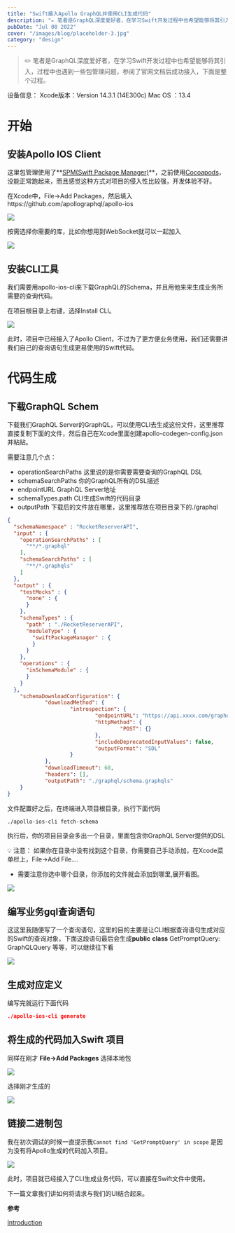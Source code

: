 ```yaml
---
title: "Swift接入Apollo GraphQL并使用CLI生成代码"
description: "✏️ 笔者是GraphQL深度爱好者，在学习Swift开发过程中也希望能够将其引入，过程中也遇到一些包管理问题，参阅了官网文档后成功接入，下面是整个过程。"
pubDate: "Jul 08 2022"
cover: "/images/blog/placeholder-3.jpg"
category: "design"
---
```


> ✏️ 笔者是GraphQL深度爱好者，在学习Swift开发过程中也希望能够将其引入，过程中也遇到一些包管理问题，参阅了官网文档后成功接入，下面是整个过程。

设备信息：
Xcode版本：Version 14.3.1 (14E300c)
Mac OS ：13.4

# 开始

## 安装Apollo IOS Client

这里包管理使用了**[SPM(Swift Package Manager)](https://www.swift.org/package-manager/)**，之前使用[Cocoapods](https://cocoapods.org/)，没能正常跑起来，而且感觉这种方式对项目的侵入性比较强，开发体验不好。

在Xcode中，File→Add Packages，然后填入https://github.com/apollographql/apollo-ios

![](https://x.abfree.com/assets/59e125ef-1020-4ae0-ba9d-fa78e40607ef)

按需选择你需要的库，比如你想用到WebSocket就可以一起加入

![](https://x.abfree.com/assets/a634ae46-cdf6-44c1-b93b-657ec69d14aa)

## 安装CLI工具

我们需要用apollo-ios-cli来下载GraphQL的Schema，并且用他来来生成业务所需要的查询代码。

在项目根目录上右键，选择Install CLI。

![](https://x.abfree.com/assets/838ba8b2-0b6c-41e5-98b7-0a82dd77bbf5)

此时，项目中已经接入了Apollo Client，不过为了更方便业务使用，我们还需要讲我们自己的查询语句生成更易使用的Swift代码。

# 代码生成

## 下载GraphQL Schem

下载我们GraphQL Server的GraphQL，可以使用CLI去生成这份文件，这里推荐直接复制下面的文件，然后自己在Xcode里面创建apollo-codegen-config.json并粘贴。

需要注意几个点：

- operationSearchPaths 这里说的是你需要需要查询的GraphQL DSL
- schemaSearchPaths 你的GraphQL所有的DSL描述
- endpointURL GraphQL Server地址
- schemaTypes.path CLI生成Swift的代码目录
- outputPath 下载后的文件放在哪里，这里推荐放在项目目录下的./graphql

```json
{
  "schemaNamespace" : "RocketReserverAPI",
  "input" : {
    "operationSearchPaths" : [
      "**/*.graphql"
    ],
    "schemaSearchPaths" : [
      "**/*.graphqls"
    ]
  },
  "output" : {
    "testMocks" : {
      "none" : {
      }
    },
    "schemaTypes" : {
      "path" : "./RocketReserverAPI",
      "moduleType" : {
        "swiftPackageManager" : {
        }
      }
    },
    "operations" : {
      "inSchemaModule" : {
      }
    }
  },
	"schemaDownloadConfiguration": {
			"downloadMethod": {
					"introspection": {
							"endpointURL": "https://api.xxxx.com/graphql",
							"httpMethod": {
									"POST": {}
							},
							"includeDeprecatedInputValues": false,
							"outputFormat": "SDL"
					}
			},
			"downloadTimeout": 60,
			"headers": [],
			"outputPath": "./graphql/schema.graphqls"
	}
}
```

文件配置好之后，在终端进入项目根目录，执行下面代码

```bash
./apollo-ios-cli fetch-schema
```

执行后，你的项目目录会多出一个目录，里面包含你GraphQL Server提供的DSL

<aside>
💡 注意：
如果你在目录中没有找到这个目录，你需要自己手动添加，在Xcode菜单栏上，File→Add File….

- 需要注意你选中哪个目录，你添加的文件就会添加到哪里,展开看图。

![](https://x.abfree.com/assets/78a7a484-ea75-4663-9703-a6860a09062b)

</aside>

## 编写业务gql查询语句

这这里我随便写了一个查询语句，这里的目的主要是让CLI根据查询语句生成对应的Swift的查询对象，下面这段语句最后会生成**public** **class** GetPromptQuery: GraphQLQuery 等等，可以继续往下看

![](https://x.abfree.com/assets/7efd9c58-a4e0-4508-9073-b1435d94051f)

## 生成对应定义

编写完就运行下面代码

```json
./apollo-ios-cli generate
```

## 将生成的代码加入Swift 项目

同样在刚才 **File→Add Packages** 选择本地包

![](https://x.abfree.com/assets/f4efd7cb-8491-41a8-aea0-f5dd0075e08d)

选择刚才生成的

![](https://x.abfree.com/assets/37962695-0497-41fb-90c5-da63927a7eb0)

## 链接二进制包

我在初次调试的时候一直提示我`Cannot find 'GetPromptQuery' in scope` 是因为没有将Apollo生成的代码加入项目。

![](https://x.abfree.com/assets/5cb394dc-15d4-42d8-9355-ed39525a4e95)

此时，项目就已经接入了CLI生成业务代码，可以直接在Swift文件中使用。

下一篇文章我们讲如何将请求与我们的UI结合起来。

**参考**

[Introduction](https://www.apollographql.com/docs/ios/tutorial/tutorial-introduction)
